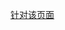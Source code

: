 ﻿[针对该页面](http://developer.xamarin.com/guides/cross-platform/getting_started/installation/firewall/ "Markdown")